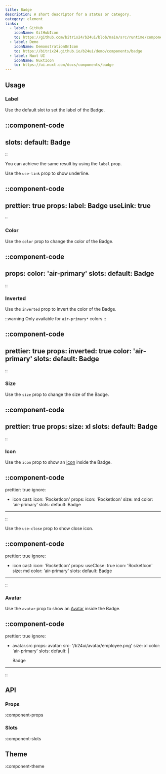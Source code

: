 ```yaml
---
title: Badge
description: A short descriptor for a status or category.
category: element
links:
  - label: GitHub
    iconName: GitHubIcon
    to: https://github.com/bitrix24/b24ui/blob/main/src/runtime/components/Badge.vue
  - label: Demo
    iconName: DemonstrationOnIcon
    to: https://bitrix24.github.io/b24ui/demo/components/badge
  - label: Nuxt UI
    iconName: NuxtIcon
    to: https://ui.nuxt.com/docs/components/badge
---
```


## Usage

### Label

Use the default slot to set the label of the Badge.

::component-code
---
slots:
  default: Badge
---
::

You can achieve the same result by using the `label` prop.

Use the `use-link` prop to show underline.

::component-code
---
prettier: true
props:
  label: Badge
  useLink: true
---
::

### Color

Use the `color` prop to change the color of the Badge.

::component-code
---
props:
  color: 'air-primary'
slots:
  default: Badge
---
::

### Inverted

Use the `inverted` prop to invert the color of the Badge.

::warning
Only available for `air-primary*` colors
::

::component-code
---
prettier: true
props:
  inverted: true
  color: 'air-primary'
slots:
  default: Badge
---
::

### Size

Use the `size` prop to change the size of the Badge.

::component-code
---
prettier: true
props:
  size: xl
slots:
  default: Badge
---
::

### Icon

Use the `icon` prop to show an [Icon](https://bitrix24.github.io/b24icons/guide/icons.html) inside the Badge.

::component-code
---
prettier: true
ignore:
  - icon
cast:
  icon: 'RocketIcon'
props:
  icon: 'RocketIcon'
  size: md
  color: 'air-primary'
slots:
  default: Badge
---
::

Use the `use-close` prop to show close icon.

::component-code
---
prettier: true
ignore:
  - icon
cast:
  icon: 'RocketIcon'
props:
  useClose: true
  icon: 'RocketIcon'
  size: md
  color: 'air-primary'
slots:
  default: Badge
---
::

### Avatar

Use the `avatar` prop to show an [Avatar](/docs/components/avatar/) inside the Badge.

::component-code
---
prettier: true
ignore:
  - avatar.src
props:
  avatar:
    src: '/b24ui/avatar/employee.png'
  size: xl
  color: 'air-primary'
slots:
  default: |

    Badge
---
::

## API

### Props

:component-props

### Slots

:component-slots

## Theme

:component-theme
